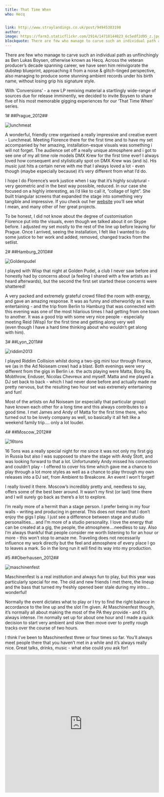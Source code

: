 ```yaml
---
title: That Time When
who: Hecq


link: http://www.straylandings.co.uk/post/94945383198
author:
image: https://farm3.staticflickr.com/2914/14718144823_6c5edf2d95_z.jpg
blockquote: There are few who manage to carve such an individual path as unflinchingly as Ben Lukas Boysen, otherwise known as Hecq. Across the veteran producer’s decade spanning career, we have seen him reinvigorate the dubstep blueprint, approaching it from a noise & glitch-tinged perspective, also managing to produce some stunning ambient records under his birth name, without losing grip his signature style.
---
```


There are few who manage to carve such an individual path as unflinchingly as Ben Lukas Boysen, otherwise known as Hecq. Across the veteran producer’s decade spanning career, we have seen him reinvigorate the dubstep blueprint, approaching it from a noise & glitch-tinged perspective, also managing to produce some stunning ambient records under his birth name, without losing grip his signature style.

With ‘Conversions’ \- a new LP remixing material a startlingly wide-range of sources due for release imminently, we decided to invite Boysen to share five of his most memorable gigging experiences for our ‘That Time When’ series.

1# ##Prague_2012##

![lunchmeat](https://farm4.staticflickr.com/3899/14895642546_7f19641b12_z.jpg)

A wonderful, friendly crew organised a really impressive and creative event - Lunchmeat. Meeting Florence there for the first time and to have my set accompanied by her amazing, installation-esque visuals was something i will not forget. The audience set off a really unique atmosphere and i got to see one of my all time role models DMX Krew for the first time ever! I always loved how consequent and stylistically spot on DMX Krew was (and is). His music just hits a certain nerve with me that I always loved a lot - even though (maybe especially because) it’s very different from what I’d do.

I hope I do Florence’s work justice when I say that it’s highly sculptural - very geometric and in the best way possible, reduced. In our case she focused on a highly interesting, as I’d like to call it, ”collage of light”. She built triangular screens that expanded the stage into something very tangible and impressive. If you check out her [website](http://florence-to.com/) you’ll see what I mean, and many other of her great projects.

To be honest, I did not know about the degree of customisation Florence put into the visuals, even though we talked about it on Skype before. I adjusted my set mostly to the rest of the line up before leaving for Prague. Once I arrived, seeing the installation, I felt like I wanted to do some justice to her work and added, removed, changed tracks from the setlist.

2# ##Hamburg_2010##

![Goldenpudel](https://farm4.staticflickr.com/3923/14895661386_6befecba12_z.jpg)

I played with Wisp that night at Golden Pudel, a club I never saw before and honestly had by concerns about (a feeling I shared with a few artists as I heard afterwards), but the second the first set started these concerns were shattered!

A very packed and extremely grateful crowd filled the room with energy, and gave an amazing response. It was as funny and otherworldy as it was entertaining - and the trip from Berlin to Hamburg that was connected with this evening was one of the most hilarious times I had getting from one town to another. It was a good trip with some very nice people - especially meeting Reid (Wisp) for the first time and getting along very well (even though I have a hard time thinking about who wouldn’t get along with him).

3# ##Lyon_2011##

![riddim2013](https://farm4.staticflickr.com/3888/14732046077_a1d165b7c9_z.jpg)

I played Riddim Collision whilst doing a two-gig mini tour through France, we (as in the Ad Noiseam crew) had a blast. Both evenings were very different from the gigs in Berlin i.e. the acts playing were Matta, Bong Ra, Mobthrow, Enduser, Nicolas Chevreux and myself. Matta and me played a DJ set back to back - which I had never done before and actually made me pretty nervous, but the resulting two hour set was extremely entertaining and fun!

Most of the artists on Ad Noiseam (or especially that particular group) have known each other for a long time and this always contributes to a good time. I met James and Andy of Matta for the first time there, who turned out to be lovely company as well, so basically it all felt like a weekend family trip…. only a lot louder.

4# ##Moscow_2012##

![16tons](https://farm4.staticflickr.com/3914/14895717586_0d769526e2_z.jpg)

16 Tons was a really special night for me since it was not only my first gig in Russia but also I was supposed to share the stage with Andy Stott, and was looking forward to that a lot. Unfortunately Andy missed his connection and couldn’t play - I offered to cover his time which gave me a chance to play through a lot more styles as well as a chance to play through my own releases into a DJ set, from Ambient to Breakcore. An event I won’t forget!

I really loved it there. Moscow’s incredibly pretty and, needless to say, offers some of the best beer around. It wasn’t my first (or last) time there and I will surely go back as there’s a lot to explore.

I’m really more of a hermit than a stage person. I prefer being in my four walls - writing and producing in general. This does not mean that I don’t enjoy the gigs I play. I just see a difference between stage and studio personalities… and I’m more of a studio personality. I love the energy that can be created at a gig, the people, the atmosphere….needless to say. Also I’m always thankful that people consider me worth listening to for an hour or more - this won’t stop to amaze me. Traveling does not necessarily influence my work directly but the feel and atmosphere of every place I go to leaves a mark. So in the long run it will find its way into my production.

#5 ##Oberhausen_2012##

![maschinenfest](https://farm4.staticflickr.com/3904/14732117868_1c18750b58_z.jpg)

Maschinenfest is a real institution and always fun to play, but this year was particularly special for me. The old and new friends I met there, the lineup and the bass that turned my freshly opened beer stale during my intro…wonderful!

Normally the event dictates what to play or I try to find the right balance in accordance to the line up and the slot I’m given. At Maschinenfest though, it’s normally all about making the most of the PA they provide - and it’s always intense. I’m normally set up for about one hour and I made a quick decision to start very ambient and slow then move over to pretty rough tracks over the course of two hours. 

I think I’ve been to Maschinenfest three or four times so far. You’ll always meet people there that you haven’t met in a while and it’s always really nice. Great talks, drinks, music - what else could you ask for!

<iframe frameborder="no" height="450" scrolling="no" src="https://w.soundcloud.com/player/?url=https%3A//api.soundcloud.com/tracks/155799703&amp;auto_play=false&amp;hide_related=false&amp;show_comments=true&amp;show_user=true&amp;show_reposts=false&amp;visual=true" width="100%"></iframe>